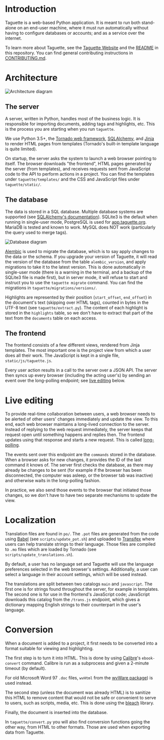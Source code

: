 # Introduction

Taguette is a web-based Python application. It is meant to run both stand-alone on an end-user machine, where it must run automatically without having to configure databases or accounts; and as a service over the internet.

To learn more about Taguette, see the [Taguette Website](https://www.taguette.org/) and the [README](https://gitlab.com/remram44/taguette/blob/master/README.md) in this repository. You can find general contributing instructions in [CONTRIBUTING.md](https://gitlab.com/remram44/taguette/blob/master/CONTRIBUTING.md).

# Architecture

![Architecture diagram](architecture.svg)

## The server

A server, written in Python, handles most of the business logic. It is responsible for importing documents, adding tags and highlights, etc. This is the process you are starting when you run `taguette`.

We use Python 3.5+, the [Tornado web framework](https://www.tornadoweb.org/), [SQLAlchemy](https://www.sqlalchemy.org/), and [Jinja](https://jinja.palletsprojects.com/) to render HTML pages from templates (Tornado's built-in template language is quite limited).

On startup, the server asks the system to launch a web browser pointing to itself. The browser downloads "the frontend", HTML pages generated by the server (from templates), and receives requests sent from JavaScript code to the API to perform actions in a project. You can find the templates under `taguette/templates/` and the CSS and JavaScript files under `taguette/static/`.

## The database

The data is stored in a SQL database. Multiple database systems are supported (see [SQLAlchemy's documentation](https://docs.sqlalchemy.org/en/latest/core/engines.html)). SQLite3 is the default when running in single-user mode, PostgreSQL is used for [app.taguette.org](https://app.taguette.org/). MariaDB is tested and known to work. MySQL does NOT work (particularly the query used to merge tags).

![Database diagram](erd.svg)

[Alembic](https://alembic.sqlalchemy.org/) is used to migrate the database, which is to say apply changes to the data or the schema. If you upgrade your version of Taguette, it will read the version of the database from the table `alembic_version`, and apply migrations to take it to the latest version. This is done automatically in single-user mode (there is a warning in the terminal, and a backup of the SQLite3 file is made first), but in server mode, it will refuse to start and instruct you to use the `taguette migrate` command. You can find the migrations in `taguette/migrations/versions/`.

Highlights are represented by their position (`start_offset`, `end_offset`) in the document's text (skipping over HTML tags), counted in bytes in the UTF-8 text (see `taguette/extract.py`). The content of each highlight is stored in the `highlights` table, so we don't have to extract that part of the text from the `documents` table on each access.

## The frontend

The frontend consists of a few different views, rendered from Jinja templates. The most important one is the project view from which a user does all their work. The JavaScript is kept in a single file, `static/js/taguette.js`.

Every user action results in a call to the server over a JSON API. The server then syncs up every browser (including the acting user's) by sending an event over the long-polling endpoint; see [live editing](#live-editing) below.

# Live editing

To provide real-time collaboration between users, a web browser needs to be alerted of other users' changes immediately and update the view. To this end, each web browser maintains a long-lived connection to the server. Instead of replying to the web request immediately, the server keeps that request open until something happens and replies then. The frontend updates using that response and starts a new request. This is called [long-polling](https://en.wikipedia.org/wiki/Long_polling).

The events sent over this endpoint are the `commands` stored in the database. When a browser asks for new changes, it provides the ID of the last command it knows of. The server first checks the database, as there may already be changes to be sent (for example if the browser has been disconnected, the computer was asleep, or the browser tab was inactive) and otherwise waits in the long-polling fashion.

In practice, we also send those events to the browser that initiated those changes, so we don't have to have two separate mechanisms to update the view.

# Localization

Translation files are found in `po/`. The `.pot` files are generated from the code using [Babel](http://babel.pocoo.org/) (see `scripts/update_pot.sh`) and uploaded to [Transifex](https://www.transifex.com/remram44/taguette/) where users can help translate strings to their language. Those files are compiled to `.mo` files which are loaded by Tornado (see `scripts/update_translations.sh`).

By default, a user has no language set and Taguette will use the language preferences selected in the web browser's settings. Additionally, a user can select a language in their account settings, which will be used instead.

The translations are split between two catalogs `main` and `javascript`. The first one is for strings found throughout the server, for example in templates. The second one is for use in the frontend's JavaScript code; JavaScript downloads this catalog from the `/trans.js` endpoint, which gives a dictionary mapping English strings to their counterpart in the user's language.

# Conversion

When a document is added to a project, it first needs to be converted into a format suitable for viewing and highlighting.

The first step is to turn it into HTML. This is done by using [Calibre](https://calibre-ebook.com/)'s `ebook-convert` command. Calibre is run as a subprocess and given a 2-minute timeout (by default).

For old Microsoft Word 97 `.doc` files, `wvHtml` from the [wvWare package](http://wvware.sourceforge.net/)) is used instead.

The second step (unless the document was already HTML) is to sanitize this HTML to remove content that would not be safe or convenient to serve to users, such as scripts, media, etc. This is done using the [bleach](https://github.com/mozilla/bleach) library.

Finally, the document is inserted into the database.

In `taguette/convert.py` you will also find conversion functions going the other way, from HTML to other formats. Those are used when exporting data from Taguette.

